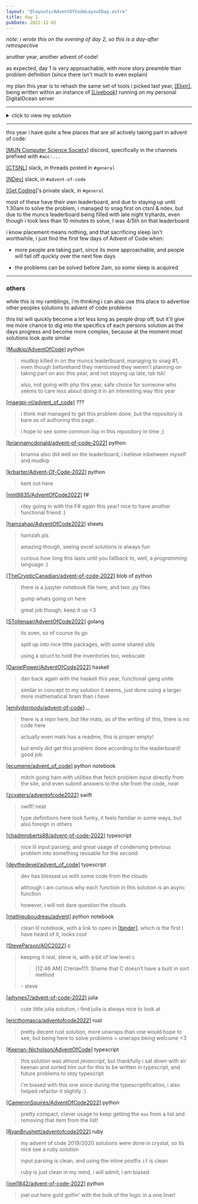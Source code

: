 ```yaml
---
layout: "@layouts/AdventOfCodeLayoutDay.astro"
title: day 1
pubDate: 2022-12-02
---
```


_note: i wrote this on the evening of day 2, so this is a day-after retrospective_

another year, another advent of code!

as expected, day 1 is very approachable, with more story preamble than problem definition (since there isn't much to even explain)

my plan this year is to rehash the same set of tools i picked last year, [[Elixir]](https://elixir-lang.org/), being written within an instance of [[Livebook]](https://livebook.dev/) running on my personal DigitalOcean server

---

<details>
<summary>click to view my solution</summary>

<br />

given the sample input:

```
1000
2000
3000

4000

5000
6000

7000
8000
9000

10000
```

assuming `input` is the above as one big string,

```elixir
input =
  input
  |> String.trim()
  |> String.split("\n\n")
  |> Enum.map(fn elf ->
    elf |> String.split("\n") |> Enum.map(&String.to_integer/1)
  end)
```

split the string on `\n\n`, causing each group to be its own chunk,
and since that chunk is still a compact string, split it again by `\n`, and map
each value to an integer

```elixir
[
    [1000, 2000, 3000],
    [4000],
    [5000, 6000],
    [7000, 8000, 9000],
    [10000]
]
```

this leaves us with the following list of lists

```elixir
elfs = input |> Enum.map(&Enum.sum/1) |> Enum.sort(&(&1 >= &2))
```

i then sum each list within this list of lists, and sort this new list of just sums in descending order

```elixir
[24000, 11000, 10000, 6000, 4000]
```

which leaves me with this list

### part 1

```elixir
Enum.at(elfs, 0) # -> 24000
```

plucking the first element of this list gives me the elf with the most calories

### part 2

```elixir
elfs |> Enum.take(3) |> Enum.sum() # -> 45000
```

and, plucking the top 3, and then summing this list of 3 items, give us the combined calories

the full solution can be found [[here]](https://github.com/jackharrhy/advent2022/blob/main/day1.livemd)

<br />

</details>

---

this year i have _quite_ a few places that are all actively taking part in advent of code:

[[MUN Computer Science Society]](https://muncompsci.ca/) discord, specifically in the channels prefixed with `#aoc-...`

[[CTSNL]](https://ctsnl.ca/) slack, in threads posted in `#general`

[[NDev]](https://www.meetup.com/ndevmeetup/) slack, in `#advent-of-code`

[[Get Coding]](https://www.getcoding.ca/)'s private slack, in `#general`

most of these have their own leaderboard, and due to staying up until 1:30am to solve the problem, i managed to snag first on ctsnl & ndev, but due to the muncs leaderboard being filled with late night tryhards, even though i took less than 10 minutes to solve, I was 4/5th on that leaderboard

i know placement means nothing, and that sacrificing sleep isn't worthwhile, i just find the first few days of Advent of Code when:

- more people are taking part, since its more approachable, and people will fall off quickly over the next few days

- the problems can be solved before 2am, so _some_ sleep is acquired

---

### others

while this is my ramblings, i'm thinking i can also use this place to advertise other peoples solutions to advent of code problems

this list will quickly become a lot less long as people drop off, but it'll give me more chance to dig into the specifics of each persons solution as the days progress and become more complex, because at the moment most solutions look _quite_ similar

[[Mudkip/AdventOfCode]](https://github.com/Mudkip/AdventOfCode/blob/main/2022/day01/1.py) python

> mudkip killed in on the muncs leaderboard, managing to snag #1, even though beforehand they mentioned they weren't planning on taking part on aoc this year, and not staying up late, tsk tsk!
>
> also, not going with php this year, safe choice for someone who seems to care less about doing it in an interesting way this year

[[maegpi-nl/advent_of_code]](https://github.com/maegpi-nl/advent_of_code) ???

> i think mat managed to get this problem done, but the repository is bare as of authoring this page...
>
> i hope to see some common lisp in this repository in time ;)

[[briannamcdonald/advent-of-code-2022]](https://github.com/briannamcdonald/advent-of-code-2022/tree/main/day01) python

> brianna also did well on the leaderboard, i believe inbetween myself and mudkip

[[krbarter/Advent-Of-Code-2022]](https://github.com/krbarter/Advent-Of-Code-2022/blob/main/Day1/day1.py) python

> kent out here

[[nint8835/AdventOfCode2022]](https://github.com/nint8835/AdventOfCode2022/blob/main/Day1/Day1.fsx) f#

> riley going in with the F# again this year! nice to have another functional friend :)

[[hamzahap/AdventOfCode2022]](https://docs.google.com/spreadsheets/d/1ZR69KuO6MWHJGjoglgsRJs4t9Tm2CC874XAW3645LIk/edit?usp=sharing) sheets

> hamzah pls
>
> amazing though, seeing excel solutions is always fun
>
> curious how long this lasts until you fallback to, well, a _programming_ language :)

[[TheCrypticCanadian/advent-of-code-2022]](https://github.com/TheCrypticCanadian/advent-of-code-2022/tree/main/1) blob of python

> there is a jupyter notebook file here, and two .py files
>
> gump whats going on here
>
> great job though, keep it up <3

[[STollenaar/AdventOfCode2022]](https://github.com/STollenaar/AdventOfCode2022/blob/main/cmd/day1/main.go) golang

> its sven, so of course its go
>
> split up into nice little packages, with some shared utils
>
> using a struct to hold the inventories too, webscale

[[DanielPower/AdventOfCode2022]](https://github.com/DanielPower/AdventOfCode2022/blob/master/src/Day1.hs) haskell

> dan back again with the haskell this year, functional gang unite
>
> similar in concept to my solution it seems, just done using a larger more mathematical brain than i have

[[emilydormody/advent-of-code]](https://github.com/emilydormody/advent-of-code) ...

> there is a repo here, but like mats, as of the writing of this, there is no code here
>
> actually even mats has a readme, this is proper empty!
>
> but emily did get this problem done according to the leaderboard! good job

[[ecumene/advent_of_code]](https://github.com/ecumene/advent_of_code/blob/main/2022/notebooks/day1.ipynb) python notebook

> mitch going ham with utilities that fetch problem input directly from the site, and even submit answers to the site from the code, _neat_

[[zcvaters/adventofcode2022]](https://github.com/zcvaters/adventofcode2022/blob/main/day01/day01.swift) swift

> swift! neat
>
> type definitions here look funky, it feels familiar in some ways, but also foreign in others

[[chadmroberts88/advent-of-code-2022]](https://github.com/chadmroberts88/advent-of-code-2022/blob/main/src/day1/solutions.ts) typescript

> nice lil input parsing, and great usage of condensing previous problem into something reusable for the second

[[devthedevel/advent_of_code]](https://github.com/devthedevel/advent_of_code/blob/master/2022/1/index.ts) typescript

> dev has blessed us with some code from the clouds
>
> although i am curious why each function in this solution is an async function
>
> however, i will not dare question the clouds

[[mathieuboudreau/advent]](https://github.com/mathieuboudreau/advent/tree/main/day-01) python notebook

> clean lil notebook, with a link to open in [[binder]](https://mybinder.org/), which is the first i have heard of it, looks cool

[[SteveParson/AOC2022]](https://github.com/SteveParson/AOC2022) c

> keeping it real, steve is, with a bit of low level c
>
> > [12:46 AM] Степан111: Shame that C doesn’t have a built in sort method
>
> \- steve

[[ajhynes7/advent-of-code-2022]](https://github.com/ajhynes7/advent-of-code-2022/blob/main/days/01.jl) julia

> cute little julia solution, i find julia is always nice to look at

[[ericthomasca/adventofcode2022]](https://github.com/ericthomasca/adventofcode2022/blob/main/day01/src/main.rs) rust

> pretty decent rust solution, more unwraps than one would hope to see, but being here to solve problems = unwraps being welcome <3

[[Keenan-Nicholson/AdventOfCode]](https://github.com/Keenan-Nicholson/AdventOfCode/blob/main/2022/day1/day1.ts) typescript

> this solution was almost _javascript_, but thankfully i sat down with sir keenan and sorted him out for this to be written in typescript, and future problems to _stay_ typescript
>
> i'm biased with this one since during the typescriptification, i also helped refactor it slightly :)

[[CameronSquires/AdventOfCode2022]](https://github.com/CameronSquires/AdventOfCode2022/blob/main/Day1.py) python

> pretty compact, clever usage to keep getting the `max` from a list and removing that item from the list!

[[RyanBrushett/adventofcode2022]](https://github.com/RyanBrushett/adventofcode2022/tree/main/day1) ruby

> my advent of code 2019/2020 solutions were done in crystal, so its nice see a ruby solution
>
> input parsing is clean, and using the inline postfix `if` is clean
>
> ruby is just clean in my mind, i will admit, i am biased

[[joel1842/advent-of-code-2022]](https://github.com/joel1842/advent-of-code-2022/blob/main/day1/day1.py) python

> joel out here gold golfin' with the bulk of the logic in a one liner!
